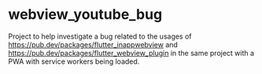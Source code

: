 # webview_youtube_bug

Project to help investigate a bug related to the usages of https://pub.dev/packages/flutter_inappwebview and https://pub.dev/packages/flutter_webview_plugin in the same project with a PWA with service workers being loaded.
